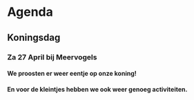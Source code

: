 # Agenda


## Koningsdag 
### Za 27 April bij Meervogels 
#### We proosten er weer eentje op onze koning! 
#### En voor de kleintjes hebben we ook weer genoeg activiteiten. 